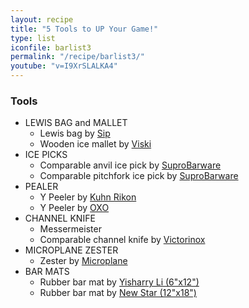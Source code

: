 ```yaml
---
layout: recipe
title: "5 Tools to UP Your Game!"
type: list
iconfile: barlist3
permalink: "/recipe/barlist3/"
youtube: "v=I9XrSLALKA4"
---
```


### Tools

- LEWIS BAG and MALLET
  - Lewis bag by <a href="https://amzn.to/36swVa1" target="_blank">Sip</a>
  - Wooden ice mallet by <a href="https://amzn.to/2JhCgZ6" target="_blank">Viski</a>
- ICE PICKS
  - Comparable anvil ice pick by <a href="https://amzn.to/3B2Qm5V" target="_blank">SuproBarware</a>
  - Comparable pitchfork ice pick by <a href="https://amzn.to/3B3dOQu" target="_blank">SuproBarware</a>
- PEALER
  - Y Peeler by <a href="https://amzn.to/36tNxOo" target="_blank">Kuhn Rikon</a>
  - Y Peeler by <a href="https://amzn.to/3g7WJv5" target="_blank">OXO</a>
- CHANNEL KNIFE
  - Messermeister
  - Comparable channel knife by <a href="https://amzn.to/3iofZXL" target="_blank">Victorinox</a>
- MICROPLANE ZESTER
  - Zester by <a href="https://amzn.to/2VCLDF0" target="_blank">Microplane</a>
- BAR MATS
  - Rubber bar mat by <a href="https://amzn.to/3h2IJER" target="_blank">Yisharry Li (6"x12")</a>
  - Rubber bar mat by <a href="https://amzn.to/39HqQZ5" target="_blank">New Star (12"x18")</a>
